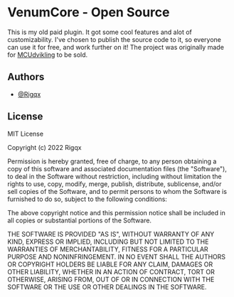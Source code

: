 # VenumCore - Open Source
This is my old paid plugin. It got some cool features and alot of customizability. I've chosen to publish the source code to it, so everyone can use it for free, and work further on it!
The project was originally made for [MCUdvikling](https://MCUdvikling.dk) to be sold.

## Authors

- [@Rigqx](https://www.github.com/Rigqx)

## License
MIT License

Copyright (c) 2022 Rigqx

Permission is hereby granted, free of charge, to any person obtaining a copy
of this software and associated documentation files (the "Software"), to deal
in the Software without restriction, including without limitation the rights
to use, copy, modify, merge, publish, distribute, sublicense, and/or sell
copies of the Software, and to permit persons to whom the Software is
furnished to do so, subject to the following conditions:

The above copyright notice and this permission notice shall be included in all
copies or substantial portions of the Software.

THE SOFTWARE IS PROVIDED "AS IS", WITHOUT WARRANTY OF ANY KIND, EXPRESS OR
IMPLIED, INCLUDING BUT NOT LIMITED TO THE WARRANTIES OF MERCHANTABILITY,
FITNESS FOR A PARTICULAR PURPOSE AND NONINFRINGEMENT. IN NO EVENT SHALL THE
AUTHORS OR COPYRIGHT HOLDERS BE LIABLE FOR ANY CLAIM, DAMAGES OR OTHER
LIABILITY, WHETHER IN AN ACTION OF CONTRACT, TORT OR OTHERWISE, ARISING FROM,
OUT OF OR IN CONNECTION WITH THE SOFTWARE OR THE USE OR OTHER DEALINGS IN THE
SOFTWARE.

